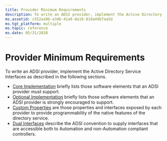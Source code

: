 ```yaml
---
title: Provider Minimum Requirements
description: To write an ADSI provider, implement the Active Directory Service Interfaces as described in the following sections.
ms.assetid: c552aa9b-a34b-41a9-8a18-81da49b7aa5d
ms.tgt_platform: multiple
ms.topic: reference
ms.date: 05/31/2018
---
```


# Provider Minimum Requirements

To write an ADSI provider, implement the Active Directory Service Interfaces as described in the following sections.

-   [Core Implementation](core-implementation.md) briefly lists those software elements that an ADSI provider must support.
-   [Optional Implementation](optional-implementation.md) briefly lists those software elements that an ADSI provider is strongly encouraged to support.
-   [Custom Properties](custom-properties.md) are those properties and interfaces exposed by each provider to provide programmability of the native features of the directory service.
-   [Dual Interfaces](dual-interfaces.md) describe the ADSI convention to supply interfaces that are accessible both to Automation and non-Automation compliant controllers.

 

 




